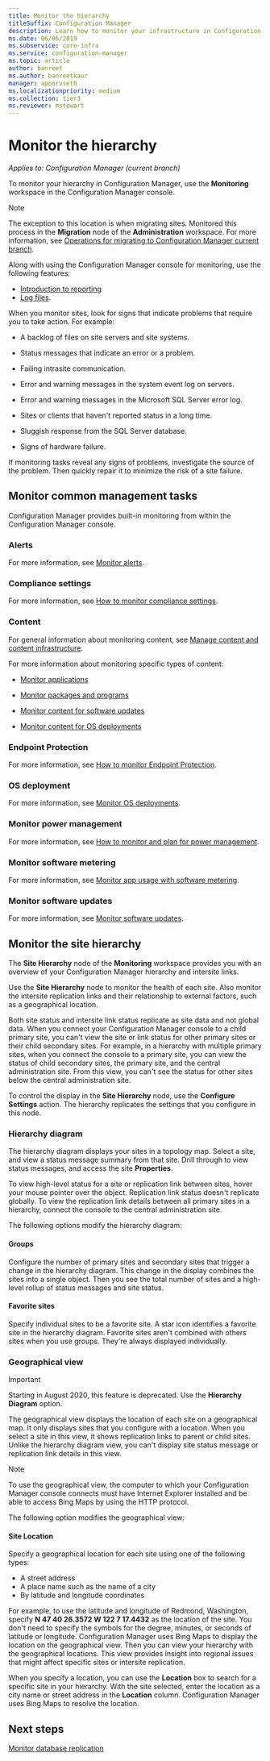 ```yaml
---
title: Monitor the hierarchy
titleSuffix: Configuration Manager
description: Learn how to monitor your infrastructure in Configuration Manager by using the Monitoring workspace in the console.
ms.date: 06/06/2019
ms.subservice: core-infra
ms.service: configuration-manager
ms.topic: article
author: banreet
ms.author: banreetkaur
manager: apoorvseth
ms.localizationpriority: medium
ms.collection: tier3
ms.reviewer: mstewart
---
```


# Monitor the hierarchy

*Applies to: Configuration Manager (current branch)*

To monitor your hierarchy in Configuration Manager, use the **Monitoring** workspace in the Configuration Manager console.

> [!NOTE]
> The exception to this location is when migrating sites. Monitored this process in the **Migration** node of the **Administration** workspace. For more information, see [Operations for migrating to Configuration Manager current branch](../../migration/operations-for-migration.md).

Along with using the Configuration Manager console for monitoring, use the following features:

- [Introduction to reporting](introduction-to-reporting.md)
- [Log files](../../plan-design/hierarchy/log-files.md).

When you monitor sites, look for signs that indicate problems that require you to take action. For example:

- A backlog of files on site servers and site systems.

- Status messages that indicate an error or a problem.

- Failing intrasite communication.

- Error and warning messages in the system event log on servers.

- Error and warning messages in the Microsoft SQL Server error log.

- Sites or clients that haven't reported status in a long time.

- Sluggish response from the SQL Server database.

- Signs of hardware failure.

If monitoring tasks reveal any signs of problems, investigate the source of the problem. Then quickly repair it to minimize the risk of a site failure.


## <a name="BKMK_MonintorMgmtTasks"></a> Monitor common management tasks

Configuration Manager provides built-in monitoring from within the Configuration Manager console.

### Alerts

For more information, see [Monitor alerts](configure-alerts.md#monitor-alerts).

### Compliance settings

For more information, see [How to monitor compliance settings](../../../compliance/deploy-use/monitor-compliance-settings.md).

### Content

For general information about monitoring content, see [Manage content and content infrastructure](../deploy/configure/manage-content-and-content-infrastructure.md).

For more information about monitoring specific types of content:

- [Monitor applications](../../../apps/deploy-use/monitor-applications-from-the-console.md)

- [Monitor packages and programs](../../../apps/deploy-use/packages-and-programs.md#monitor-packages-and-programs)

- [Monitor content for software updates](../../../sum/deploy-use/monitor-software-updates.md#BKMK_MonitorContent)

- [Monitor content for OS deployments](../../../osd/deploy-use/monitor-operating-system-deployments.md#BKMK_MonitorContent)

### Endpoint Protection

For more information, see [How to monitor Endpoint Protection](../../../protect/deploy-use/monitor-endpoint-protection.md).

### OS deployment

For more information, see [Monitor OS deployments](../../../osd/deploy-use/monitor-operating-system-deployments.md).

### Monitor power management

For more information, see [How to monitor and plan for power management](../../clients/manage/power/monitor-and-plan-for-power-management.md).

### Monitor software metering

For more information, see [Monitor app usage with software metering](../../../apps/deploy-use/monitor-app-usage-with-software-metering.md).

### Monitor software updates

For more information, see [Monitor software updates](../../../sum/deploy-use/monitor-software-updates.md).


## <a name="BKMK_SH_Node"></a> Monitor the site hierarchy

The **Site Hierarchy** node of the **Monitoring** workspace provides you with an overview of your Configuration Manager hierarchy and intersite links.

Use the **Site Hierarchy** node to monitor the health of each site. Also monitor the intersite replication links and their relationship to external factors, such as a geographical location.

Both site status and intersite link status replicate as site data and not global data. When you connect your Configuration Manager console to a child primary site, you can't view the site or link status for other primary sites or their child secondary sites. For example, in a hierarchy with multiple primary sites, when you connect the console to a primary site, you can view the status of child secondary sites, the primary site, and the central administration site. From this view, you can't see the status for other sites below the central administration site.

To control the display in the **Site Hierarchy** node, use the **Configure Settings** action. The hierarchy replicates the settings that you configure in this node.

### Hierarchy diagram

The hierarchy diagram displays your sites in a topology map. Select a site, and view a status message summary from that site. Drill through to view status messages, and access the site **Properties**.

To view high-level status for a site or replication link between sites, hover your mouse pointer over the object. Replication link status doesn't replicate globally. To view the replication link details between all primary sites in a hierarchy, connect the console to the central administration site.

The following options modify the hierarchy diagram:

#### Groups

Configure the number of primary sites and secondary sites that trigger a change in the hierarchy diagram. This change in the display combines the sites into a single object. Then you see the total number of sites and a high-level rollup of status messages and site status.

#### Favorite sites

Specify individual sites to be a favorite site. A star icon identifies a favorite site in the hierarchy diagram. Favorite sites aren't combined with others sites when you use groups. They're always displayed individually.

### Geographical view

> [!IMPORTANT]
> Starting in August 2020, this feature is deprecated. Use the **Hierarchy Diagram** option.<!--8116777-->

The geographical view displays the location of each site on a geographical map. It only displays sites that you configure with a location. When you select a site in this view, it shows replication links to parent or child sites. Unlike the hierarchy diagram view, you can't display site status message or replication link details in this view.

> [!NOTE]
> To use the geographical view, the computer to which your Configuration Manager console connects must have Internet Explorer installed and be able to access Bing Maps by using the HTTP protocol.

The following option modifies the geographical view:

#### Site Location

Specify a geographical location for each site using one of the following types:

- A street address
- A place name such as the name of a city
- By latitude and longitude coordinates

For example, to use the latitude and longitude of Redmond, Washington, specify **N 47 40 26.3572 W 122 7 17.4432** as the location of the site. You don't need to specify the symbols for the degree, minutes, or seconds of latitude or longitude. Configuration Manager uses Bing Maps to display the location on the geographical view. Then you can view your hierarchy with the geographical locations. This view provides insight into regional issues that might affect specific sites or intersite replication.

When you specify a location, you can use the **Location** box to search for a specific site in your hierarchy. With the site selected, enter the location as a city name or street address in the **Location** column. Configuration Manager uses Bing Maps to resolve the location.

<a name="BKMK_MonitorRepLinksAndStatuss"></a>

## Next steps

[Monitor database replication](monitor-replication.md)
